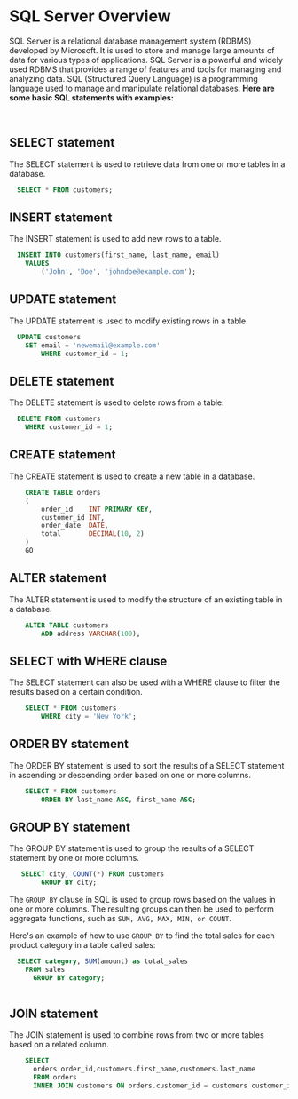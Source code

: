 # SQL Server Overview

SQL Server is a relational database management system (RDBMS) developed by Microsoft. It is used to store and manage large amounts of data for various types of applications. SQL Server is a powerful and widely used RDBMS that provides a range of features and tools for managing and analyzing data. SQL (Structured Query Language) is a programming language used to manage and manipulate relational databases. __Here are some basic SQL statements with examples:__

<br/>


## SELECT statement

The SELECT statement is used to retrieve data from one or more tables in a database.

```SQL
  SELECT * FROM customers;


```

## INSERT statement

The INSERT statement is used to add new rows to a table.

```SQL
  INSERT INTO customers(first_name, last_name, email)
    VALUES 
        ('John', 'Doe', 'johndoe@example.com');


```

## UPDATE statement

The UPDATE statement is used to modify existing rows in a table.

```SQL
  UPDATE customers
    SET email = 'newemail@example.com'
        WHERE customer_id = 1;


```

## DELETE statement

The DELETE statement is used to delete rows from a table.

```SQL
  DELETE FROM customers
    WHERE customer_id = 1;


```

## CREATE statement

The CREATE statement is used to create a new table in a database.

```SQL
    CREATE TABLE orders 
    (
        order_id    INT PRIMARY KEY,
        customer_id INT,
        order_date  DATE,
        total       DECIMAL(10, 2)
    )
    GO


```


## ALTER statement

The ALTER statement is used to modify the structure of an existing table in a database.

```SQL
    ALTER TABLE customers
        ADD address VARCHAR(100);


```


## SELECT with WHERE clause

The SELECT statement can also be used with a WHERE clause to filter the results based on a certain condition.

```SQL
    SELECT * FROM customers
        WHERE city = 'New York';


```

## ORDER BY statement

The ORDER BY statement is used to sort the results of a SELECT statement in ascending or descending order based on one or more columns.

```SQL
    SELECT * FROM customers
        ORDER BY last_name ASC, first_name ASC;


```

## GROUP BY statement

The GROUP BY statement is used to group the results of a SELECT statement by one or more columns.

```SQL
   SELECT city, COUNT(*) FROM customers
        GROUP BY city;


```

The `GROUP BY` clause in SQL is used to group rows based on the values in one or more columns. The resulting groups can then be used to perform aggregate functions, such as `SUM, AVG, MAX, MIN, or COUNT`.

Here's an example of how to use `GROUP BY` to find the total sales for each product category in a table called sales:

```SQL
  SELECT category, SUM(amount) as total_sales
    FROM sales
      GROUP BY category;
      
```

## JOIN statement


The JOIN statement is used to combine rows from two or more tables based on a related column.

```SQL
    SELECT 
      orders.order_id,customers.first_name,customers.last_name
      FROM orders
      INNER JOIN customers ON orders.customer_id = customers customer_id;


```
